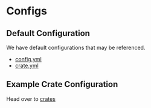# Configs

## Default Configuration

We have default configurations that may be referenced. 

* [config.yml]()
* [crate.yml]()

## Example Crate Configuration

Head over to [crates](https://github.com/Hazebyte/CrateReloaded/blob/master/config/crate.yml)
